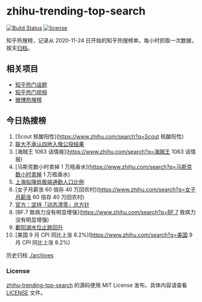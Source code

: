 # zhihu-trending-top-search

[![Build Status](https://github.com/justjavac/zhihu-trending-top-search/workflows/ci/badge.svg?branch=main)](https://github.com/justjavac/zhihu-trending-top-search/actions)
[![license](https://img.shields.io/github/license/justjavac/zhihu-trending-top-search)](https://github.com/justjavac/zhihu-trending-top-search/blob/main/LICENSE)

知乎热搜榜，记录从 2020-11-24 日开始的知乎热搜榜单。每小时抓取一次数据，按天[归档](./archives)。

## 相关项目

- [知乎热门话题](https://github.com/justjavac/zhihu-trending-hot-questions)
- [知乎热门视频](https://github.com/justjavac/zhihu-trending-hot-video)
- [微博热搜榜](https://github.com/justjavac/weibo-trending-hot-search)

## 今日热搜榜

<!-- BEGIN -->
<!-- 最后更新时间 Fri Oct 14 2022 03:18:28 GMT+0800 (China Standard Time) -->

1. [Scout 核酸阳性](https://www.zhihu.com/search?q=Scout 核酸阳性)
1. [联大不承认四地入俄公投结果](https://www.zhihu.com/search?q=联大不承认四地入俄公投结果)
1. [海贼王 1063 话情报](https://www.zhihu.com/search?q=海贼王 1063 话情报)
1. [马斯克数小时卖掉 1 万瓶香水](https://www.zhihu.com/search?q=马斯克数小时卖掉 1 万瓶香水)
1. [上海拟降低极端通勤人口比例](https://www.zhihu.com/search?q=上海拟降低极端通勤人口比例)
1. [女子月薪涨 60 倍存 40 万回农村](https://www.zhihu.com/search?q=女子月薪涨 60 倍存 40 万回农村)
1. [官方：坚持「动态清零」总方针](https://www.zhihu.com/search?q=官方：坚持「动态清零」总方针)
1. [BF.7 致病力没有明显增强](https://www.zhihu.com/search?q=BF.7 致病力没有明显增强)
1. [鄱阳湖水位止跌回升](https://www.zhihu.com/search?q=鄱阳湖水位止跌回升)
1. [美国 9 月 CPI 同比上涨 8.2%](https://www.zhihu.com/search?q=美国 9 月 CPI 同比上涨 8.2%)

<!-- END -->

历史归档 [./archives](./archives)

### License

[zhihu-trending-top-search](https://github.com/justjavac/zhihu-trending-top-search)
的源码使用 MIT License 发布。具体内容请查看 [LICENSE](./LICENSE) 文件。
